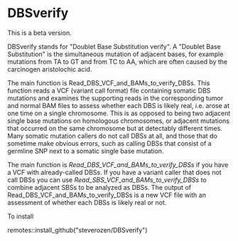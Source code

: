# DBSverify

This is a beta version.

DBSverify stands for "Doublet Base Substitution verify". 
A "Doublet Base Substitution" is the simultaneous mutation
of adjacent bases, for example mutations from TA to GT and
from TC to AA, which are often caused by the carcinogen 
aristolochic acid.

The main function is Read_DBS_VCF_and_BAMs_to_verify_DBSs. This
function reads a VCF (variant call format) file containing somatic 
DBS mutations and examines the supporting reads in the 
corresponding tumor and normal BAM files to assess whether 
each DBS is likely real, i.e. arose at one time on a single
chromosome. This is as opposed to being two adjacent single 
base mutations on homologous chromosomes, or adjacent 
mutations that occurred on the same chromosome but at 
detectably different times. Many somatic mutation callers do
not call DBSs at all, and those that do sometime make 
obvious errors, such as calling DBSs that consist of a 
germline SNP next to a somatic single base mutation.

The main function is *Read_DBS_VCF_and_BAMs_to_verify_DBSs*
if you have a VCF with already-called DBSs. If you have a variant
caller that does not call DBSs you can use
*Read_SBS_VCF_and_BAMs_to_verify_DBSs* to combine adjacent
SBSs to be analyzed as DBSs. The output of 
Read_DBS_VCF_and_BAMs_to_verify_DBSs is a new
VCF file with an assessment of whether each DBSs is
likely real or not.

To install

remotes::install_github("steverozen/DBSverify")

